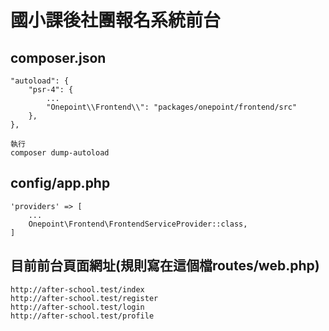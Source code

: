 # 國小課後社團報名系統前台

## composer.json

    "autoload": {
        "psr-4": {
            ...
            "Onepoint\\Frontend\\": "packages/onepoint/frontend/src"
        },
    },

    執行
    composer dump-autoload

## config/app.php

    'providers' => [
        ...
        Onepoint\Frontend\FrontendServiceProvider::class,
    ]

## 目前前台頁面網址(規則寫在這個檔routes/web.php)
    
    http://after-school.test/index
    http://after-school.test/register
    http://after-school.test/login
    http://after-school.test/profile